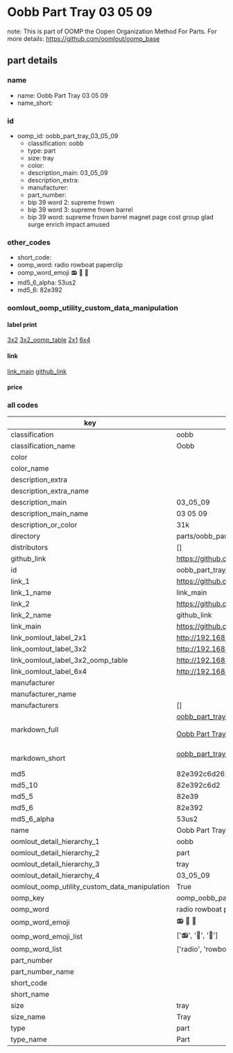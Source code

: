 # Oobb Part Tray 03 05 09  

note: This is part of OOMP the Oopen Organization Method For Parts. For more details: https://github.com/oomlout/oomp_base

##  part details





### name
* name: Oobb Part Tray 03 05 09
* name_short: 
### id
* oomp_id: oobb_part_tray_03_05_09
  * classification: oobb
  * type: part
  * size: tray
  * color: 
  * description_main: 03_05_09
  * description_extra: 
  * manufacturer: 
  * part_number: 
  * bip 39 word 2: supreme frown
  * bip 39 word 3: supreme frown barrel
  * bip 39 word: supreme frown barrel magnet page cost group glad surge enrich impact amused

### other_codes
* short_code: 
* oomp_word: radio rowboat paperclip
* oomp_word_emoji :radio: :rowboat: :paperclip:
* md5_6_alpha: 53us2
* md5_6: 82e392






### oomlout_oomp_utility_custom_data_manipulation
#### label print
[3x2](http://192.168.1.245:1112/?label=oomp%2053us2)
[3x2_oomp_table](http://192.168.1.107:1112/?label=oomp%2053us2)
[2x1](http://192.168.1.242:1112/?label=oomp%2053us2)
[6x4](http://192.168.1.55:1112/?label=oomp%2053us2)    

#### link

[link_main](https://github.com/oomlout/oomlout_oomp_current_version_messy/tree/main/parts/oobb_part_tray_03_05_09) [github_link](https://github.com/oomlout/oomlout_oomp_part_src/tree/main/parts/oobb_part_tray_03_05_09)                             

#### price







### all codes 
| key | value |  
| --- | --- |  
| classification | oobb |  
| classification_name | Oobb |  
| color |  |  
| color_name |  |  
| description_extra |  |  
| description_extra_name |  |  
| description_main | 03_05_09 |  
| description_main_name | 03 05 09 |  
| description_or_color | 31k |  
| directory | parts/oobb_part_tray_03_05_09 |  
| distributors | [] |  
| github_link | https://github.com/oomlout/oomlout_oomp_part_src/tree/main/parts/oobb_part_tray_03_05_09 |  
| id | oobb_part_tray_03_05_09 |  
| link_1 | https://github.com/oomlout/oomlout_oomp_current_version_messy/tree/main/parts/oobb_part_tray_03_05_09 |  
| link_1_name | link_main |  
| link_2 | https://github.com/oomlout/oomlout_oomp_part_src/tree/main/parts/oobb_part_tray_03_05_09 |  
| link_2_name | github_link |  
| link_main | https://github.com/oomlout/oomlout_oomp_current_version_messy/tree/main/parts/oobb_part_tray_03_05_09 |  
| link_oomlout_label_2x1 | http://192.168.1.242:1112/?label=oomp%2053us2 |  
| link_oomlout_label_3x2 | http://192.168.1.245:1112/?label=oomp%2053us2 |  
| link_oomlout_label_3x2_oomp_table | http://192.168.1.107:1112/?label=oomp%2053us2 |  
| link_oomlout_label_6x4 | http://192.168.1.55:1112/?label=oomp%2053us2 |  
| manufacturer |  |  
| manufacturer_name |  |  
| manufacturers | [] |  
| markdown_full | [oobb_part_tray_03_05_09](https://github.com/oomlout/oomlout_oomp_current_version_messy/tree/main/parts/oobb_part_tray_03_05_09)<br>[](https://github.com/oomlout/oomlout_oomp_current_version_messy/tree/main/parts/oobb_part_tray_03_05_09)<br>[Oobb Part Tray 03 05 09](https://github.com/oomlout/oomlout_oomp_current_version_messy/tree/main/parts/oobb_part_tray_03_05_09)<br><br> |  
| markdown_short | [oobb_part_tray_03_05_09](https://github.com/oomlout/oomlout_oomp_current_version_messy/tree/main/parts/oobb_part_tray_03_05_09)<br><br> |  
| md5 | 82e392c6d2628cdcc2cf785e259766cf |  
| md5_10 | 82e392c6d2 |  
| md5_5 | 82e39 |  
| md5_6 | 82e392 |  
| md5_6_alpha | 53us2 |  
| name | Oobb Part Tray 03 05 09 |  
| oomlout_detail_hierarchy_1 | oobb |  
| oomlout_detail_hierarchy_2 | part |  
| oomlout_detail_hierarchy_3 | tray |  
| oomlout_detail_hierarchy_4 | 03_05_09 |  
| oomlout_oomp_utility_custom_data_manipulation | True |  
| oomp_key | oomp_oobb_part_tray_03_05_09 |  
| oomp_word | radio rowboat paperclip |  
| oomp_word_emoji | :radio: :rowboat: :paperclip: |  
| oomp_word_emoji_list | [':radio:', ':rowboat:', ':paperclip:'] |  
| oomp_word_list | ['radio', 'rowboat', 'paperclip'] |  
| part_number |  |  
| part_number_name |  |  
| short_code |  |  
| short_name |  |  
| size | tray |  
| size_name | Tray |  
| type | part |  
| type_name | Part |  
